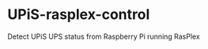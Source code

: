 UPiS-rasplex-control
====================

Detect UPiS UPS status from Raspberry Pi running RasPlex
